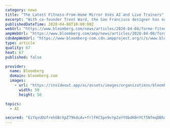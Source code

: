 ```yaml
---
category: news
title: "The Latest Fitness-From-Home Mirror Uses AI and Live Trainers"
excerpt: "With co-founder Trent Ward, the San Francisco designer has now introduced Forme (pronounced “form”), an AI-powered “wellness machine” for the home that costs $149 per month. The 6-foot-tall touch-response mirror looks a lot like Tonal, Mirror, and other competitors but has a larger screen (43 inches), 4K resolution, voice control ..."
publishedDateTime: 2020-04-08T10:00:00Z
webUrl: "https://www.bloomberg.com/news/articles/2020-04-08/forme-fitness-mirror-uses-ai-live-trainers-for-at-home-workouts"
ampWebUrl: "https://www.bloomberg.com/amp/news/articles/2020-04-08/forme-fitness-mirror-uses-ai-live-trainers-for-at-home-workouts"
cdnAmpWebUrl: "https://www-bloomberg-com.cdn.ampproject.org/c/s/www.bloomberg.com/amp/news/articles/2020-04-08/forme-fitness-mirror-uses-ai-live-trainers-for-at-home-workouts"
type: article
quality: 67
heat: 67
published: false

provider:
  name: Bloomberg
  domain: bloomberg.com
  images:
    - url: "https://insideout.app/ai/assets/images/organizations/bloomberg.com-50x50.jpg"
      width: 50
      height: 50

topics:
  - AI

secured: "EiYqvUDUfrehGBrXpZ79kdcAv+frlFKC5pn9vYp2aYYObdK0nYCf5NfmqDBha+IDvddo5wQGycadqvUMxN3PQUUUI2tIDGkWxIolLJhGGwfdC7neQFfCR9ExCEDrIk00V3uJx4F6nfb781MUVG7520S+o1+1M3qQrvpomBSNBXIBbFQ69tFbO/vtAOPjN7t2ZB57slrsgCniJC3fNXsUM1mQqdUei7EiPeoHnqVUAWLiQNXXk5IpNzgHDZlVLotjXUjV2ywmtOiTLD1dcJ7a7vBCK5A1dkIjyCnpZO4W+UbI5HHQomN/nBU/PaDv86IXR8v1zGkGI9ZpZClByrpP2cfqgbJGToWdlj3g8ZAR30mFUurJsIxCl7XuzpU02orBqmhSMgvqRJAiOp09K0ZkiNiXm2aaEbcPe1sTM0KEe6KdCFY+vvAT220TphiGyW6gFE98FZ8jpU+tE5HaYgWTcq7vZankVHmxv7UjFefY3po=;x1P8KBfMTc3dJao0QItb7g=="
---
```


